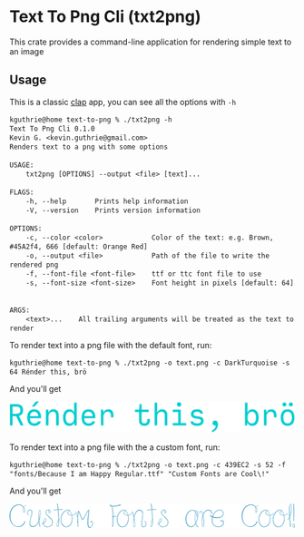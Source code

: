 # Text To Png Cli (txt2png)

This crate provides a command-line application for rendering simple text to
an image

## Usage

This is a classic [clap](https://crates.io/crates/clap) app, you can see all
the options with `-h`

```console
kguthrie@home text-to-png % ./txt2png -h
Text To Png Cli 0.1.0
Kevin G. <kevin.guthrie@gmail.com>
Renders text to a png with some options

USAGE:
    txt2png [OPTIONS] --output <file> [text]...

FLAGS:
    -h, --help       Prints help information
    -V, --version    Prints version information

OPTIONS:
    -c, --color <color>            Color of the text: e.g. Brown, #45A2f4, 666 [default: Orange Red]
    -o, --output <file>            Path of the file to write the rendered png
    -f, --font-file <font-file>    ttf or ttc font file to use
    -s, --font-size <font-size>    Font height in pixels [default: 64]


ARGS:
    <text>...    All trailing arguments will be treated as the text to render
```

To render text into a png file with the default font, run:

```console
kguthrie@home text-to-png % ./txt2png -o text.png -c DarkTurquoise -s 64 Rénder this, brö
```

And you'll get

![Rendered Text Image](https://github.com/RookAndPawn/text-to-png/blob/main/readme-resources/text1.png?raw=true)

To render text into a png file with the a custom font, run:

```console
kguthrie@home text-to-png % ./txt2png -o text.png -c 439EC2 -s 52 -f "fonts/Because I am Happy Regular.ttf" "Custom Fonts are Cool\!"
```

And you'll get

![Rendered Text Image](https://github.com/RookAndPawn/text-to-png/blob/main/readme-resources/text2.png?raw=true)
